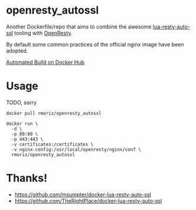 # openresty_autossl

Another Dockerfile/repo that aims to combine the awesome [lua-resty-auto-ssl](https://github.com/GUI/lua-resty-auto-ssl) tooling
with [OpenResty](https://github.com/openresty/docker-openresty).

By default some common practices of the official nginx image have been adopted.

[Automated Build on Docker Hub](https://hub.docker.com/r/rmoriz/openresty_autossl/)


# Usage

TODO, sorry


```shell
docker pull rmoriz/openresty_autossl

docker run \
  -d \
  -p 80:80 \
  -p 443:443 \
  -v certificates:/certificates \
  -v nginx-config:/usr/local/openresty/nginx/conf \
  rmoriz/openresty_autossl
```

# Thanks!

- https://github.com/msumpter/docker-lua-resty-auto-ssl
- https://github.com/TheRightPlace/docker-lua-resty-auto-ssl

